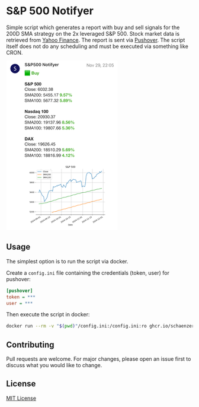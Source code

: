 # S&P 500 Notifyer

Simple script which generates a report with buy and sell signals for the 200D SMA strategy on the 2x leveraged S&P 500. Stock market data is retrieved from [Yahoo Finance](https://finance.yahoo.com). The report is sent via [Pushover](https://pushover.net/). The script itself does not do any scheduling and must be executed via something like CRON.

![screenshot of report](./docs/image.png)

## Usage

The simplest option is to run the script via docker.

Create a `config.ini` file containing the credentials (token, user) for pushover:
```ini
[pushover]
token = ***
user = ***
```
Then execute the script in docker:
```bash
docker run --rm -v "$(pwd)"/config.ini:/config.ini:ro ghcr.io/schaenzer/sp500notifyer:main --config /config.ini
```

## Contributing

Pull requests are welcome. For major changes, please open an issue first
to discuss what you would like to change.

## License

[MIT License](LICENSE)
